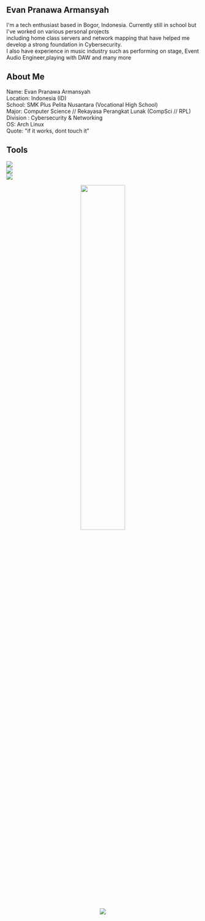 
## Evan Pranawa Armansyah 

<p>I'm a tech enthusiast based in Bogor, Indonesia. 
Currently still in school but I've worked on various personal projects<br>including home class servers 
and network mapping that have helped me develop a strong foundation in 
Cybersecurity.<br> I also have experience in music industry such as performing on stage, Event Audio Engineer,playing with DAW and many more</p>

## About Me
Name: Evan Pranawa Armansyah<br>
Location: Indonesia (ID) <br>
School: SMK Plus Pelita Nusantara (Vocational High School)  <br>
Major: Computer Science // Rekayasa Perangkat Lunak (CompSci // RPL)<br>
Division : Cybersecurity & Networking<br>
OS: Arch Linux<br>
Quote: "if it works, dont touch it"<br>

## Tools
<p align="left"> 
  <img src="https://skillicons.dev/icons?i=html,css,js,nodejs,vscode,bash"/> <br>
  <img src="https://skillicons.dev/icons?i=stackoverflow,github,arch,vim,kali,npm"/> <br>
  <img src="https://skillicons.dev/icons?i=discord,linux,debian,replit"/>
</p>

<p align="center"> 
  <img src="https://github-readme-streak-stats.herokuapp.com/?user=Evan52436&theme=tokyonight&hide_border=true&background=0d1117" width="48%"> 
</p>

<p align="center"> 
  <img src="https://github-profile-trophy.vercel.app/?username=Evan52436&theme=onedark&no-frame=true&row=1&column=6" /> 
</p>

<p align="center"> 
  <img src="https://github-readme-stats.vercel.app/api/top-langs/?username=Evan52436


